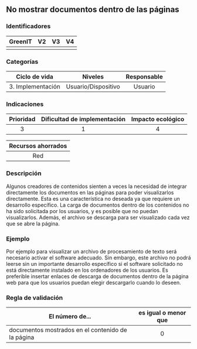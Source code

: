 ## No mostrar documentos dentro de las páginas

 ### Identificadores

 | GreenIT | V2 | V3 | V4 |
 | :-----: | :-: | :-: | :-: |
 | | | | |

 ### Categorías

 | Ciclo de vida | Niveles | Responsable |
 | :-----------------------: | :---------: | :---------: |
 | 3. Implementación | Usuario/Dispositivo | Usuario |

 ### Indicaciones

 | Prioridad | Dificultad de implementación | Impacto ecológico |
 | :------: | :----------------------: | :-----------------------: |
 | 3 | 1 | 4 |

 | Recursos ahorrados |
 | :-------------: |
 | Red |

 ### Descripción

Algunos creadores de contenidos sienten a veces la necesidad de integrar directamente los documentos en las páginas para poder visualizarlos directamente.
Esta es una característica no deseada ya que requiere un desarrollo específico.  La carga de documentos dentro de 
los contenidos no ha sido solicitada por los usuarios, y es posible que no puedan visualizarlos. Además, el archivo se descarga para ser visualizado cada vez que se abre la página.
 ### Ejemplo

Por ejemplo para visualizar un archivo de procesamiento de texto será necesario activar el software adecuado. 
Sin embargo, este archivo no podrá leerse sin un importante desarrollo específico si el software solicitado 
no está directamente instalado en los ordenadores de los usuarios. Es preferible insertar enlaces de descarga de documentos dentro de la página web para que los usuarios puedan elegir descargarlo cuando lo deseen.


 ### Regla de validación

 | El número de... | es igual o menor que |
 |-----------------------------------------| :----------------------: |
 | documentos mostrados en el contenido de la página | 0 |

